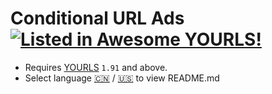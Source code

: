 # Conditional URL Ads [![Listed in Awesome YOURLS!](https://img.shields.io/badge/Awesome-YOURLS-C5A3BE)](https://github.com/YOURLS/awesome-yourls/)

- Requires [YOURLS](https://yourls.org) `1.91` and above.
- Select language  [:cn:](./README/zh_CN.md) / [:us:](./README/en_US.md)  to view README.md  
